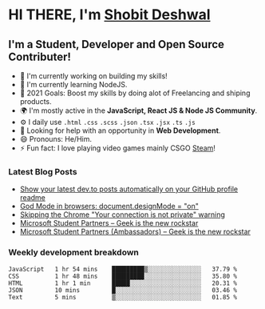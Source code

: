 # HI THERE, I'm [Shobit Deshwal](https://shobitdeshwal.netlify.app/)

## I'm a Student, Developer and Open Source Contributer!

- 🔭 I'm currently working on building my skills!
- 🌱 I'm currently learning NodeJS.
- 🥅 2021 Goals: Boost my skills by doing alot of Freelancing and shiping products.
- 🌍 I'm mostly active in the **JavaScript, React JS & Node JS Community**.
- ⚙️ I daily use `.html` `.css` `.scss` `.json` `.tsx` `.jsx` `.ts` `.js`
- 🤔 Looking for help with an opportunity in **Web Development**.
- 😄 Pronouns: He/Him.
- ⚡ Fun fact: I love playing video games mainly CSGO [Steam](https://steamcommunity.com/id/shobit1337/)!

### Latest Blog Posts

<!-- BLOG-POST-LIST:START -->
- [Show your latest dev.to posts automatically on your GitHub profile readme](https://dev.to/gautamkrishnar/show-your-latest-dev-to-posts-automatically-in-your-github-profile-readme-3nk8)
- [God Mode in browsers: document.designMode = "on"](https://dev.to/gautamkrishnar/god-mode-in-browsers-document-designmode-on-2pmo)
- [Skipping the Chrome "Your connection is not private" warning](https://dev.to/gautamkrishnar/quickbits-1-skipping-the-chrome-your-connection-is-not-private-warning-4kp1)
- [Microsoft Student Partners – Geek is the new rockstar](https://dev.to/gautamkrishnar/microsoft-student-partners--geek-is-the-new-rockstar)
- [Microsoft Student Partners (Ambassadors) – Geek is the new rockstar](https://www.gautamkrishnar.com/microsoft-student-partners/)
<!-- BLOG-POST-LIST:END -->

### Weekly development breakdown

<!--START_SECTION:waka-->
```text
JavaScript   1 hr 54 mins    █████████▒░░░░░░░░░░░░░░░   37.79 % 
CSS          1 hr 48 mins    █████████░░░░░░░░░░░░░░░░   35.80 % 
HTML         1 hr 1 min      █████░░░░░░░░░░░░░░░░░░░░   20.31 % 
JSON         10 mins         █░░░░░░░░░░░░░░░░░░░░░░░░   03.46 % 
Text         5 mins          ▒░░░░░░░░░░░░░░░░░░░░░░░░   01.85 % 
```
<!--END_SECTION:waka-->
